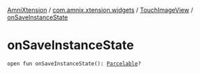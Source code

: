 [AmniXtension](../../index.md) / [com.amnix.xtension.widgets](../index.md) / [TouchImageView](index.md) / [onSaveInstanceState](./on-save-instance-state.md)

# onSaveInstanceState

`open fun onSaveInstanceState(): `[`Parcelable`](https://developer.android.com/reference/android/os/Parcelable.html)`?`